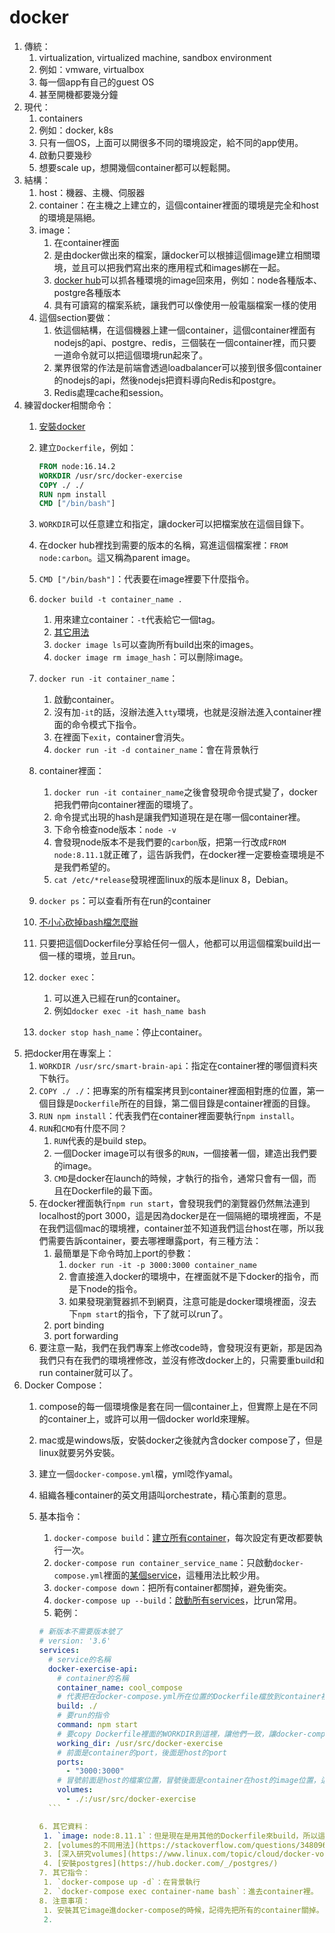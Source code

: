 # docker

1. 傳統：
   1. virtualization, virtualized machine, sandbox environment
   2. 例如：vmware, virtualbox
   3. 每一個app有自己的guest OS
   4. 甚至開機都要幾分鐘
2. 現代：
   1. containers
   2. 例如：docker, k8s
   3. 只有一個OS，上面可以開很多不同的環境設定，給不同的app使用。
   4. 啟動只要幾秒
   5. 想要scale up，想開幾個container都可以輕鬆開。
3. 結構：
   1. host：機器、主機、伺服器
   2. container：在主機之上建立的，這個container裡面的環境是完全和host的環境是隔絕。
   3. image：
      1. 在container裡面
      2. 是由docker做出來的檔案，讓docker可以根據這個image建立相關環境，並且可以把我們寫出來的應用程式和images綁在一起。
      3. [docker hub](https://hub.docker.com/)可以抓各種環境的image回來用，例如：node各種版本、postgre各種版本
      4. 具有可讀寫的檔案系統，讓我們可以像使用一般電腦檔案一樣的使用
   4. 這個section要做：
      1. 依這個結構，在這個機器上建一個container，這個container裡面有nodejs的api、postgre、redis，三個裝在一個container裡，而只要一道命令就可以把這個環境run起來了。
      2. 業界很常的作法是前端會透過loadbalancer可以接到很多個container的nodejs的api，然後nodejs把資料導向Redis和postgre。
      3. Redis處理cache和session。
4. 練習docker相關命令：
   1. [安裝docker](https://docs.docker.com/desktop/mac/install/)
   2. 建立`Dockerfile`，例如：

      ```dockerfile
      FROM node:16.14.2
      WORKDIR /usr/src/docker-exercise
      COPY ./ ./
      RUN npm install
      CMD ["/bin/bash"]
      ```

   3. `WORKDIR`可以任意建立和指定，讓docker可以把檔案放在這個目錄下。
   4. 在docker hub裡找到需要的版本的名稱，寫進這個檔案裡：`FROM node:carbon`。這又稱為parent image。
   5. `CMD ["/bin/bash"]`：代表要在image裡要下什麼指令。
   6. `docker build -t container_name .`
      1. 用來建立container：`-t`代表給它一個tag。
      2. [其它用法](https://docs.docker.com/engine/reference/builder/#usage)
      3. `docker image ls`可以查詢所有build出來的images。
      4. `docker image rm image_hash`：可以刪除image。
   7. `docker run -it container_name`：
      1. 啟動container。
      2. 沒有加`-it`的話，沒辦法進入`tty`環境，也就是沒辦法進入container裡面的命令模式下指令。
      3. 在裡面下`exit`，container會消失。
      4. `docker run -it -d container_name`：會在背景執行
   8. container裡面：
      1. `docker run -it container_name`之後會發現命令提式變了，docker把我們帶向container裡面的環境了。
      2. 命令提式出現的hash是讓我們知道現在是在哪一個container裡。
      3. 下命令檢查node版本：`node -v`
      4. 會發現node版本不是我們要的`carbon`版，把第一行改成`FROM node:8.11.1`就正確了，這告訴我們，在docker裡一定要檢查環境是不是我們希望的。
      5. `cat /etc/*release`發現裡面linux的版本是linux 8，Debian。
   9. `docker ps`：可以查看所有在run的container
   10. [不小心砍掉bash檔怎麼辦](https://unix.stackexchange.com/questions/398543/what-are-the-contents-of-bin-bash-and-what-do-i-do-if-i-accidentally-overwrote)
   11. 只要把這個Dockerfile分享給任何一個人，他都可以用這個檔案build出一個一樣的環境，並且run。
   12. `docker exec`：
       1. 可以進入已經在run的container。
       2. 例如`docker exec -it hash_name bash`
   13. `docker stop hash_name`：停止container。
5. 把docker用在專案上：
   1. `WORKDIR /usr/src/smart-brain-api`：指定在container裡的哪個資料夾下執行。
   2. `COPY ./ ./`：把專案的所有檔案拷貝到container裡面相對應的位置，第一個目錄是`Dockerfile`所在的目錄，第二個目錄是container裡面的目錄。
   3. `RUN npm install`：代表我們在container裡面要執行`npm install`。
   4. `RUN`和`CMD`有什麼不同？
      1. `RUN`代表的是build step。
      2. 一個Docker image可以有很多的`RUN`，一個接著一個，建造出我們要的image。
      3. `CMD`是docker在launch的時候，才執行的指令，通常只會有一個，而且在Dockerfile的最下面。
   5. 在docker裡面執行`npm run start`，會發現我們的瀏覽器仍然無法連到localhost的port 3000，這是因為docker是在一個隔絕的環境裡面，不是在我們這個mac的環境裡，container並不知道我們這台host在哪，所以我們需要告訴container，要去哪裡曝露port，有三種方法：
      1. 最簡單是下命令時加上port的參數：
         1. `docker run -it -p 3000:3000 container_name`
         2. 會直接進入docker的環境中，在裡面就不是下docker的指令，而是下node的指令。
         3. 如果發現瀏覽器抓不到網頁，注意可能是docker環境裡面，沒去下`npm start`的指令，下了就可以run了。
      2. port binding
      3. port forwarding
   6. 要注意一點，我們在我們專案上修改code時，會發現沒有更新，那是因為我們只有在我們的環境裡修改，並沒有修改docker上的，只需要重build和run container就可以了。
6. Docker Compose：
   1. compose的每一個環境像是套在同一個container上，但實際上是在不同的container上，或許可以用一個docker world來理解。
   2. mac或是windows版，安裝docker之後就內含docker compose了，但是linux就要另外安裝。
   3. 建立一個`docker-compose.yml`檔，yml唸作yamal。
   4. 組織各種container的英文用語叫orchestrate，精心策劃的意思。
   5. 基本指令：
      1. `docker-compose build`：[建立所有container](https://docs.docker.com/compose/reference/build/)，每次設定有更改都要執行一次。
      2. `docker-compose run container_service_name`：只啟動`docker-compose.yml`裡面的[某個service](https://docs.docker.com/compose/reference/run/)，這種用法比較少用。
      3. `docker-compose down`：把所有container都關掉，避免衝突。
      4. `docker-compose up --build`：[啟動所有services](https://docs.docker.com/compose/reference/up/)，比run常用。
      5. 範例：

        ```yml
        # 新版本不需要版本號了
        # version: '3.6'
        services:
          # service的名稱
          docker-exercise-api:
            # container的名稱
            container_name: cool_compose
            # 代表把在docker-compose.yml所在位置的Dockerfile檔放到container裡面
            build: ./
            # 要run的指令
            command: npm start
            # 要copy Dockerfile裡面的WORKDIR到這裡，讓他們一致，讓docker-compose找得到package.json
            working_dir: /usr/src/docker-exercise
            # 前面是container的port，後面是host的port
            ports:
              - "3000:3000"
            # 冒號前面是host的檔案位置，冒號後面是container在host的image位置，這樣host的檔案有變動的話，docker也會自動map給container
            volumes:
              - ./:/usr/src/docker-exercise
          ```

      6. 其它資料：
         1. `image: node:8.11.1`：但是現在是用其他的Dockerfile來build，所以這裡不用。
         2. [volumes的不同用法](https://stackoverflow.com/questions/34809646/what-is-the-purpose-of-volume-in-dockerfile)
         3. [深入研究volumes](https://www.linux.com/topic/cloud/docker-volumes-and-networks-compose/)
         4. [安裝postgres](https://hub.docker.com/_/postgres/)
      7. 其它指令：
         1. `docker-compose up -d`：在背景執行
         2. `docker-compose exec container-name bash`：進去container裡。
      8. 注意事項：
         1. 安裝其它image進docker-compose的時候，記得先把所有的container關掉。
         2. 